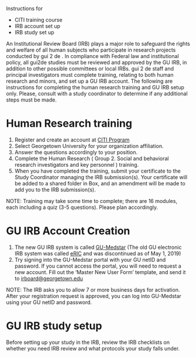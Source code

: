 Instructions for
- CITI training course
- IRB account set up
- IRB study set up

An Institutional Review Board (IRB) plays a major role to safeguard the rights and welfare of all human subjects who participate in research projects conducted by gui 2 de . In compliance with Federal law and institutional policy, all gui2de studies must be reviewed and approved by the GU IRB, in addition to other possible committees or local IRBs. gui 2 de staff and principal investigators must complete training, relating to both human research and minors, and set up a GU IRB account. The following are instructions for completing the human research training and GU IRB setup only. Please, consult with a study coordinator to determine if any additional steps must be made.

# Human Research training
1. Register and create an account at [CITI Program](http://citiprogram.org)
1. Select Georgetown University for your organization affiliation.
1. Answer the questions accordingly to your position.
1. Complete the Human Research ( Group 2. Social and behavioral research investigators and key personnel ) training.
1. When you have completed the training, submit your certificate to the Study Coordinator managing the IRB submission(s). Your certificate will be added to a shared folder in Box, and an amendment will be made to add you to the IRB submission(s).

NOTE: Training may take some time to complete; there are 16 modules, each including a quiz (3-5 questions). Please plan accordingly.

# GU IRB Account Creation
1. The new GU IRB system is called [GU-Medstar](https://gumedstarirb.georgetown.edu) (The old GU electronic IRB system was called [eRIC](http://eric.georgetown.edu) and was discontinued as of May 1, 2019)
1. Try signing into the GU-Medstar portal with your GU netID and password. If you cannot
access the portal, you will need to request a new account. Fill out the ‘Master New User
Form’ template, and send it to irboard@georgetown.edu

NOTE: The IRB asks you to allow 7 or more business days for activation. After your registration request is approved, you can log into GU-Medstar using your GU netID and password.

# GU IRB study setup
Before setting up your study in the IRB, review the IRB checklists on whether you need IRB review and what protocols your study falls under.
